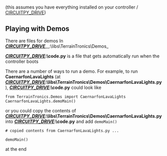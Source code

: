 
# 
(this assumes you have everything installed on your controller / [CIRCUITPY_DRIVE](CIRCUITPY_DRIVE.MD))


## Playing with Demos

There are files for demos In [***CIRCUITPY_DRIVE***](CIRCUITPY_DRIVE.MD)__:\libs\TerrainTronics\Demos_

[***CIRCUITPY_DRIVE***](CIRCUITPY_DRIVE.MD)__:\code.py__ is a file that gets automatically run when the controller boots

There are a number of ways to run a demo. For example, to run  **CaernarfonLavaLights** (at [***CIRCUITPY_DRIVE***](CIRCUITPY_DRIVE.MD)__:\libs\TerrainTronics\Demos\CaernarfonLavaLights.py__ ),  [***CIRCUITPY_DRIVE***](CIRCUITPY_DRIVE.MD)__:\code.py__ could look like
```
from TerrainTronics.Demos import CaernarfonLavaLights
CaernarfonLavaLights.demoMain()
```
or you could copy the contents of [***CIRCUITPY_DRIVE***](CIRCUITPY_DRIVE.MD)__:\libs\TerrainTronics\Demos\CaernarfonLavaLights.py__ into [***CIRCUITPY_DRIVE***](CIRCUITPY_DRIVE.MD)__:\code.py__ and add ```demoMain()```
```
# copied contents from CaernarfonLavaLights.py ...

demoMain()
``` 
at the end

